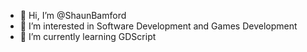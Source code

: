 - 👋 Hi, I’m @ShaunBamford
- 👀 I’m interested in Software Development and Games Development
- 🌱 I’m currently learning GDScript

<!---
ShaunBamford/ShaunBamford is a ✨ special ✨ repository because its `README.md` (this file) appears on your GitHub profile.
You can click the Preview link to take a look at your changes.
--->

